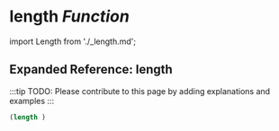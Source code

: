 # **length** *Function*

import Length from './_length.md';

<Length />

## Expanded Reference: length

:::tip
TODO: Please contribute to this page by adding explanations and examples
:::

```lisp
(length )
```
